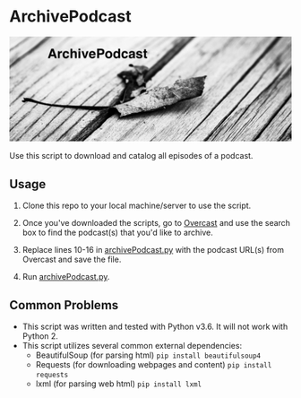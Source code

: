 # ArchivePodcast

![](./assets/22053587422_f0294533df_k.jpg)  

Use this script to download and catalog all episodes of a podcast.
  
## Usage
1. Clone this repo to your local machine/server to use the script.  

2. Once you've downloaded the scripts, go to [Overcast](https://overcast.fm) and use the search box to find the podcast(s) that you'd like to archive.  

3. Replace lines 10-16 in [archivePodcast.py](./archivePodcast.py) with the podcast URL(s) from Overcast and save the file.

4. Run [archivePodcast.py](./archivePodcast.py).  

## Common Problems
- This script was written and tested with Python v3.6. It will not work with Python 2.
- This script utilizes several common external dependencies:
	- BeautifulSoup (for parsing html) `pip install beautifulsoup4`
	- Requests (for downloading webpages and content) `pip install requests`
	- lxml (for parsing web html) `pip install lxml`